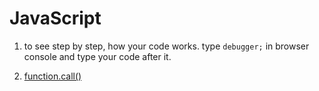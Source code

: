 # JavaScript

1. to see step by step, how your code works. type `debugger;` in browser console and type your code after it.

2. [function.call()]("https://developer.mozilla.org/en-US/docs/Web/JavaScript/Reference/Global_Objects/Function/call)
